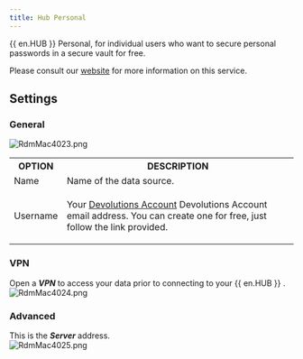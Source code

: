 ```yaml
---
title: Hub Personal
---
```

{{ en.HUB }} Personal, for individual users who want to secure personal passwords in a secure vault for free.  

Please consult our [website](https://password.devolutions.net/personal) for more information on this service. 

## Settings 

### General 

![RdmMac4023.png](/img/en/rdm/mac/RdmMac4023.png) 

<table>
	<tr>
		<th>
OPTION 
		</th>
		<th>
DESCRIPTION 
		</th>
	</tr>
	<tr>
		<td>
Name 
		</td>
		<td>
Name of the data source. 
		</td>
	</tr>
	<tr>
		<td>
Username 
		</td>
		<td>

Your [Devolutions Account](https://portal.devolutions.com/) Devolutions Account email address. You can create one for free, just follow the link provided. 
		</td>
	</tr>
</table>

### VPN 

Open a ***VPN*** to access your data prior to connecting to your {{ en.HUB }} .  
![RdmMac4024.png](/img/en/rdm/mac/RdmMac4024.png) 

### Advanced 

This is the ***Server*** address.  
![RdmMac4025.png](/img/en/rdm/mac/RdmMac4025.png) 

